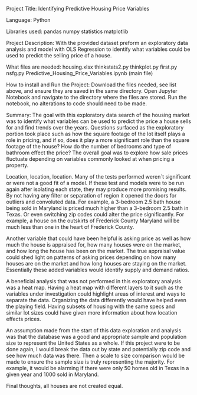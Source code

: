 Project Title: Identifying Predictive Housing Price Variables

Language: Python

Libraries used:
	pandas
	numpy
	statistics
	matplotlib
 
Project Description: 
With the provided dataset preform an exploratory data analysis and model with OLS Regression to identify what variables could be used to predict the selling price of a house.

What files are needed:
housing.xlsx
thinkstats2.py
thinkplot.py
first.py
nsfg.py
Predictive_Housing_Price_Variables.ipynb (main file)

How to install and Run the Project:
Download the files needed, see list above, and ensure they are saved in the same directory. Open Jupyter Notebook and navigate to the directory where the files are stored. Run the notebook, no alterations to code should need to be made.

Summary:
The goal with this exploratory data search of the housing market was to identify what variables can be used to predict the price a house sells for and find trends over the years. Questions surfaced as the exploratory portion took place such as how the square footage of the lot itself plays a role in pricing, and if so, does it play a more significant role than the square footage of the house? How do the number of bedrooms and type of bathroom effect the price? The overall goal was to explore how sale prices fluctuate depending on variables commonly looked at when pricing a property.

Location, location, location. Many of the tests performed weren`t significant or were not a good fit of a model. If these test and models were to be run again after isolating each state, they may produce more promising results. By not having any filter or separation of region it opened the doors for outliers and convoluted data. For example, a 3-bedroom 2.5 bath house being sold in Maryland is priced much higher than a 3-bedroom 2.5 bath in Texas. Or even switching zip codes could alter the price significantly. For example, a house on the outskirts of Frederick County Maryland will be much less than one in the heart of Frederick County.

Another variable that could have been helpful is asking price as well as how much the house is appraised for, how many houses were on the market, and how long the house has been on the market. The true appraisal value could shed light on patterns of asking prices depending on how many houses are on the market and how long houses are staying on the market. Essentially these added variables would identify supply and demand ratios.

A beneficial analysis that was not performed in this exploratory analysis was a heat map. Having a heat map with different layers to it such as the variables under investigation could highlight areas of interest and ways to separate the data. Organizing the data differently would have helped even the playing field. Having subsets of housing with the same specs and similar lot sizes could have given more information about how location effects prices.

An assumption made from the start of this data exploration and analysis was that the database was a good and appropriate sample and population size to represent the United States as a whole. If this project were to be done again, I would break the data out by state and potentially zip code and see how much data was there. Then a scale to size comparison would be made to ensure the sample size is truly representing the majority. For example, it would be alarming if there were only 50 homes old in Texas in a given year and 1000 sold in Maryland.

Final thoughts, all houses are not created equal.
